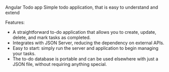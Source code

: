 Angular Todo app
Simple todo application, that is easy to understand and extend

Features:
- A straightforward to-do application that allows you to create, update, delete, and mark tasks as completed.
- Integrates with JSON Server, reducing the dependency on external APIs.
- Easy to start: simply run the server and application to begin managing your tasks.
- The to-do database is portable and can be used elsewhere with just a JSON file, without requiring anything special.


